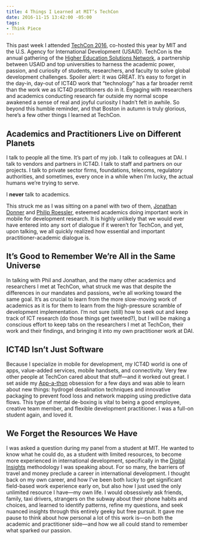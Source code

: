 ```yaml
---
title: 4 Things I Learned at MIT’s TechCon
date: 2016-11-15 13:42:00 -05:00
tags:
- Think Piece
---
```


This past week I attended [TechCon 2016](http://www.hesntechcon.com/), co-hosted this year by MIT and the U.S. Agency for International Development (USAID). TechCon is the annual gathering of the [Higher Education Solutions Network](https://www.usaid.gov/hesn), a partnership between USAID and top universities to harness the academic power, passion, and curiosity of students, researchers, and faculty to solve global development challenges. Spoiler alert: it was GREAT. It’s easy to forget in the day-in, day-out of ICT4D work that “technology” has a far broader remit than the work we as ICT4D practitioners do in it. Engaging with researchers and academics conducting research far outside my normal scope awakened a sense of real and joyful curiosity I hadn’t felt in awhile. So beyond this humble reminder, and that Boston in autumn is truly glorious, here’s a few other things I learned at TechCon.

## Academics and Practitioners Live on Different Planets

I talk to people all the time. It’s part of my job. I talk to colleagues at DAI. I talk to vendors and partners in ICT4D. I talk to staff and partners on our projects. I talk to private sector firms, foundations, telecoms, regulatory authorities, and sometimes, every once in a while when I’m lucky, the actual humans we’re trying to serve.

I **never** talk to academics.

This struck me as I was sitting on a panel with two of them, [Jonathan Donner](http://cariboudigital.net/dvteam/jonathan-donner/) and [Philip Roessler](https://philiproessler.net/), esteemed academics doing important work in mobile for development research. It is highly unlikely that we would ever have entered into any sort of dialogue if it weren’t for TechCon, and yet, upon talking, we all quickly realized how essential and important practitioner-academic dialogue is.

## It’s Good to Remember We’re All in the Same Universe

In talking with Phil and Jonathan, and the many other academics and researchers I met at TechCon, what struck me was that despite the differences in our mandates and passions, we’re all working toward the same goal. It’s as crucial to learn from the more slow-moving work of academics as it is for them to learn from the high-pressure scramble of development implementation. I’m not sure (still) how to seek out and keep track of ICT research (do those things get tweeted?), but I will be making a conscious effort to keep tabs on the researchers I met at TechCon, their work and their findings, and bringing it into my own practitioner work at DAI.

## ICT4D Isn’t Just Software

Because I specialize in mobile for development, my ICT4D world is one of apps, value-added services, mobile handsets, and connectivity. Very few other people at TechCon cared about that stuff—and it worked out great. I set aside my [App-a-thon](https://dai-global-digital.com/tags/?tag=appathon-2016) obsession for a few days and was able to learn about new things: hydrogel desalination techniques and innovative packaging to prevent food loss and network mapping using predictive data flows. This type of mental de-boxing is vital to being a good employee, creative team member, and flexible development practitioner. I was a full-on student again, and loved it.

## We Forget the Resources We Have

I was asked a question during my panel from a student at MIT. He wanted to know what he could do, as a student with limited resources, to become more experienced in international development, specifically in the [Digital Insights](https://dai-global-digital.com/tags/?tag=digital-insights) methodology I was speaking about. For so many, the barriers of travel and money preclude a career in international development. I thought back on my own career, and how I’ve been both lucky to get significant field-based work experience early on, but also how I just used the only unlimited resource I have—my own life. I would obsessively ask friends, family, taxi drivers, strangers on the subway about their phone habits and choices, and learned to identify patterns, refine my questions, and seek nuanced insights through this entirely geeky but free pursuit. It gave me pause to think about how personal a lot of this work is—on both the academic and practitioner side—and how we all could stand to remember what sparked our passion.